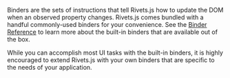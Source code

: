 Binders are the sets of instructions that tell Rivets.js how to update the DOM when an observed property changes. Rivets.js comes bundled with a handful commonly-used binders for your convenience. See the [Binder Reference](/docs/reference/) to learn more about the built-in binders that are available out of the box.

While you can accomplish most UI tasks with the built-in binders, it is highly encouraged to extend Rivets.js with your own binders that are specific to the needs of your application.
